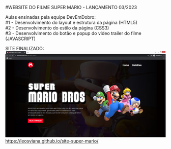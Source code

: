#WEBSITE DO FILME SUPER MARIO - LANÇAMENTO 03/2023

Aulas ensinadas pela equipe DevEmDobro:<br>
#1 - Desenvolvimento do layout e estrutura da página (HTML5)<br>
#2 - Desenvolvimento do estilo da página (CSS3)<br>
#3 - Desenvolvimento do botão e popup do video trailer do filme (JAVASCRIPT)<br>

SITE FINALIZADO:<br>
![image](https://github.com/leosviana/site-super-mario/blob/main/imagens/imagem-website-super-mario.png)
https://leosviana.github.io/site-super-mario/
